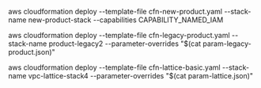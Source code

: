 aws cloudformation deploy --template-file cfn-new-product.yaml --stack-name new-product-stack --capabilities CAPABILITY_NAMED_IAM

aws cloudformation deploy --template-file cfn-legacy-product.yaml --stack-name product-legacy2 --parameter-overrides "$(cat param-legacy-product.json)"

aws cloudformation deploy --template-file cfn-lattice-basic.yaml --stack-name vpc-lattice-stack4 --parameter-overrides "$(cat param-lattice.json)"   